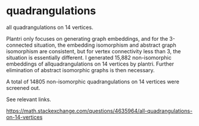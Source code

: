 # quadrangulations
all quadrangulations on 14 vertices.

Plantri only focuses on generating graph embeddings, and for the 3-connected situation, the embedding isomorphism and abstract graph isomorphism are consistent, 
but for vertex connectivity less than 3, the situation is essentially different.
I generated 15,882 non-isomorphic embeddings of allquadrangulations on 14 vertices by plantri. Further elimination of abstract isomorphic graphs is then necessary.

A total of 14805 non-isomorphic quadrangulations on 14 vertices were screened out. 

See relevant links.

https://math.stackexchange.com/questions/4635964/all-quadrangulations-on-14-vertices

